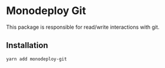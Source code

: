 # Monodeploy Git

This package is responsible for read/write interactions with git.

## Installation

```sh
yarn add monodeploy-git
```
